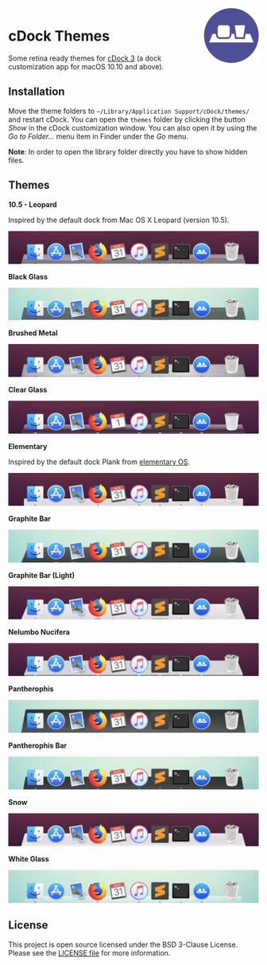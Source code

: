 <img src="icon.png" align="right" height="110"/>

# cDock Themes

Some retina ready themes for [cDock 3](https://www.macenhance.com/cdock.html) (a dock customization app for macOS 10.10 and above).

## Installation

Move the theme folders to `~/Library/Application Support/cDock/themes/` and restart cDock. You can open the `themes` folder by clicking the button *Show* in the cDock customization window. You can also open it by using the *Go to Folder...* menu item in Finder under the *Go* menu.

**Note**: In order to open the library folder directly you have to show hidden files.

## Themes

**10.5 - Leopard**

Inspired by the default dock from Mac OS X Leopard (version 10.5).

![10.5 - Leopard theme preview](10.5%20-%20Leopard/preview-dark.png)

**Black Glass**

![Black Glass theme preview](Black%20Glass/preview-light.png)

**Brushed Metal**

![Brushed Metal theme preview](Brushed%20Metal/preview-dark.png)

**Clear Glass**

![Clear Glass theme preview](Clear%20Glass/preview-dark.png)

**Elementary**

Inspired by the default dock Plank from [elementary OS](https://elementary.io/).

![Elementary theme preview](Elementary/preview-dark.png)

**Graphite Bar**

![Graphite Bar theme preview](Graphite%20Bar/preview-light.png)

**Graphite Bar (Light)**

![Graphite Bar (Light) theme preview](Graphite%20Bar%20(Light)/preview-dark.png)

**Nelumbo Nucifera**

![Nelumbo Nucifera theme preview](Nelumbo%20Nucifera/preview-dark.png)

**Pantherophis**

![Pantherophis theme preview](Pantherophis/preview-light.png)

**Pantherophis Bar**

![Pantherophis Bar theme preview](Pantherophis%20Bar/preview-light.png)

**Snow**

![Snow theme preview](Snow/preview-dark.png)

**White Glass**

![White Glass theme preview](White%20Glass/preview-light.png)

## License

This project is open source licensed under the BSD 3-Clause License. Please see the [LICENSE file](LICENSE) for more information.